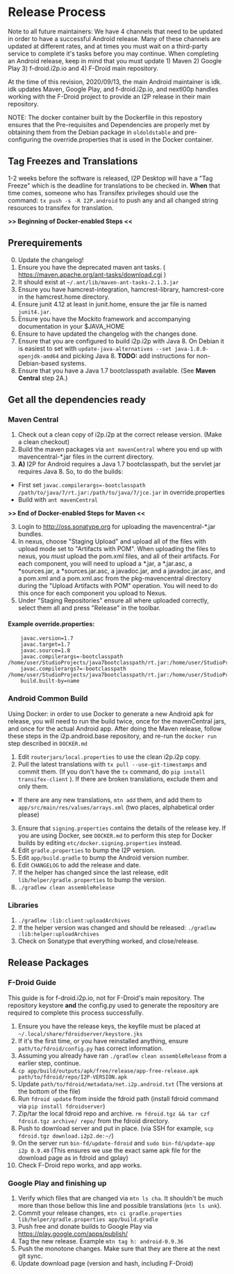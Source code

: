 # Release Process

Note to all future maintainers: We have 4 channels that need to be updated in order to have a successful
Android release. Many of these channels are updated at different rates, and at times you must wait on a
third-party service to complete it's tasks before you may continue. When completing an Android release,
keep in mind that you must update 1) Maven 2) Google Play 3) f-droid.i2p.io and 4) F-Droid main
repository.

At the time of this revision, 2020/09/13, the main Android maintainer is idk. idk updates Maven, Google
Play, and f-droid.i2p.io, and nextl00p handles working with the F-Droid project to provide an I2P release
in their main repository.

NOTE: The docker container built by the Dockerfile in this repostory ensures that the Pre-requisites and
Dependencies are properly met by obtaining them from the Debian package in `oldoldstable` and pre-configuring
the override.properties that is used in the Docker container.

## Tag Freezes and Translations

1-2 weeks before the software is released, I2P Desktop will have a "Tag Freeze" which is the deadline for
translations to be checked in. **When** that time comes, someone who has Transifex privileges should use
the command: `tx push -s -R I2P.android` to push any and all changed string resources to transifex for
translation.

**>> Beginning of Docker-enabled Steps <<**

## Prerequirements

 0. Update the changelog!
 1. Ensure you have the deprecated maven ant tasks. ( https://maven.apache.org/ant-tasks/download.cgi )
 2. It should exist at `~/.ant/lib/maven-ant-tasks-2.1.3.jar`
 3. Ensure you have hamcrest-integration, hamcrest-library, hamcrest-core in the hamcrest.home directory.
 4. Ensure junit 4.12 at least in junit.home, ensure the jar file is named `junit4.jar`.
 5. Ensure you have the Mockito framework and accompanying documentation in your $JAVA_HOME
 6. Ensure to have updated the changelog with the changes done.
 7. Ensure that you are configured to build i2p.i2p with Java 8. On Debian it is easiest to set with
   `update-java-alternatives --set java-1.8.0-openjdk-amd64` and picking Java 8. **TODO:** add instructions for non-Debian-based
   systems.
 8. Ensure that you have a Java 1.7 bootclasspath available. (See **Maven Central** step 2A.)

## Get all the dependencies ready

### Maven Central

 1. Check out a clean copy of i2p.i2p at the correct release version. (Make a clean checkout)
 2. Build the maven packages via `ant mavenCentral` where you end up with mavencentral-*.jar files in the 
  current directory.
 2. **A)** I2P for Android requires a Java 1.7 bootclasspath, but the servlet jar requires Java 8. So, to do the builds:
  - First set `javac.compilerargs=-bootclasspath /path/to/java/7/rt.jar:/path/to/java/7/jce.jar` in override.properties
  - Build with `ant mavenCentral`

**>> End of Docker-enabled Steps for Maven <<**

 3. Login to http://oss.sonatype.org for uploading the mavencentral-*.jar bundles.
 4. In nexus, choose "Staging Upload" and upload all of the files with upload mode set to "Artifacts with POM". 
  When uploading the files to nexus, you *must* upload the pom.xml files, and all of their artifacts. For each 
  component, you will need to upload a *.jar, a *.jar.asc, a *sources.jar, a *sources.jar.asc, a javadoc.jar, 
  and a javadoc.jar.asc, and a pom.xml and a pom.xml.asc from the pkg-mavencentral directory during the "Upload
  Artifacts with POM" operation. You will need to do this once for each component you upload to Nexus.
 5. Under "Staging Repositories" ensure all where uploaded correctly, select them all and press "Release"
  in the toolbar.

#### Example override.properties:

        javac.version=1.7
        javac.target=1.7
        javac.source=1.8
        javac.compilerargs=-bootclasspath /home/user/StudioProjects/java7bootclasspath/rt.jar:/home/user/StudioProjects/java7bootclasspath/jce.jar
        javac.compilerargs7=-bootclasspath /home/user/StudioProjects/java7bootclasspath/rt.jar:/home/user/StudioProjects/java7bootclasspath/jce.jar
        build.built-by=name

### Android Common Build

Using Docker: in order to use Docker to generate a new Android apk for release, you will
need to run the build twice, once for the mavenCentral jars, and once for the actual Android
app. After doing the Maven release, follow these steps in the i2p.android.base repository, and re-run
the `docker run` step described in `DOCKER.md`

 1. Edit `routerjars/local.properties` to use the clean i2p.i2p copy.
 2. Pull the latest translations with `tx pull --use-git-timestamps` and commit them. (If you don't have the `tx` command,
  do `pip install transifex-client` ). If there are broken translations, exclude them and only them.
  - If there are any new translations, `mtn add` them, and add them to `app/src/main/res/values/arrays.xml`
  (two places, alphabetical order please)
 3. Ensure that `signing.properties` contains the details of the release key. If you are using Docker, see
  `DOCKER.md` to perform this step for Docker builds by editing `etc/docker.signing.properties` instead.
 4. Edit `gradle.properties` to bump the I2P version.
 5. Edit `app/build.gradle` to bump the Android version number.
 6. Edit `CHANGELOG` to add the release and date.
 7. If the helper has changed since the last release, edit
    `lib/helper/gradle.properties` to bump the version.
 8. `./gradlew clean assembleRelease`

### Libraries

 1. `./gradlew :lib:client:uploadArchives`
 2. If the helper version was changed and should be released: `./gradlew :lib:helper:uploadArchives`
 3. Check on Sonatype that everything worked, and close/release.

## Release Packages

### F-Droid Guide

This guide is for f-droid.i2p.io, not for F-Droid's main repository. The repository keystore **and** the
config.py used to generate the repository are required to complete this process successfully.

 1. Ensure you have the release keys, the keyfile must be placed at `~/.local/share/fdroidserver/keystore.jks`
 2. If it's the first time, or you have reinstalled anything, ensure `path/to/fdroid/config.py` has correct
  information.
 3. Assuming you already have ran `./gradlew clean assembleRelease` from a earlier step, continue.
 4. `cp app/build/outputs/apk/free/release/app-free-release.apk path/to/fdroid/repo/I2P-VERSION.apk`
 5. Update `path/to/fdroid/metadata/net.i2p.android.txt` (The versions at the bottom of the file)
 6. Run `fdroid update` from inside the fdroid path (install fdroid command via `pip install fdroidserver`)
 7. Zip/tar the local fdroid repo and archive. `rm fdroid.tgz && tar czf fdroid.tgz archive/ repo/` from the
  fdroid directory.
 8. Push to download server and put in place. (via SSH for example, `scp fdroid.tgz download.i2p2.de:~/`)
 9. On the server run `bin-fd/update-fdroid` and `sudo bin-fd/update-app i2p 0.9.40` (This ensures we use the
  exact same apk file for the download page as in fdroid and gplay)
 10. Check F-Droid repo works, and app works.

### Google Play and finishing up

 1. Verify which files that are changed via `mtn ls cha`. It shouldn't be much more than those bellow this
  line and possible translations (`mtn ls unk`).
 2. Commit your release changes, `mtn ci gradle.properties lib/helper/gradle.properties app/build.gradle`
 3. Push free and donate builds to Google Play via https://play.google.com/apps/publish/
 4. Tag the new release. Example `mtn tag h: android-0.9.36`
 5. Push the monotone changes. Make sure that they are there at the next git sync.
 6. Update download page (version and hash, including F-Droid)

